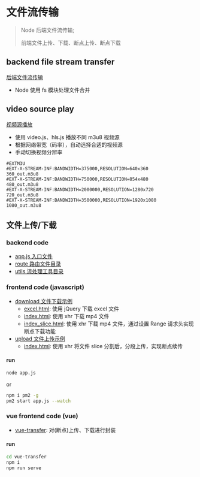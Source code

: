 # 文件流传输

> Node 后端文件流传输;
>
> 前端文件上传、下载、断点上传、断点下载

## backend file stream transfer

[后端文件流传输](./backend-file-stream-transfer)

- Node 使用 fs 模块处理文件合并

## video source play

[视频源播放](./video-source-play)

- 使用 video.js、hls.js 播放不同 m3u8 视频源
- 根据网络带宽（码率），自动选择合适的视频源
- 手动切换视频分辨率

```m3u8
#EXTM3U
#EXT-X-STREAM-INF:BANDWIDTH=375000,RESOLUTION=640x360
360_out.m3u8
#EXT-X-STREAM-INF:BANDWIDTH=750000,RESOLUTION=854x480
480_out.m3u8
#EXT-X-STREAM-INF:BANDWIDTH=2000000,RESOLUTION=1280x720
720_out.m3u8
#EXT-X-STREAM-INF:BANDWIDTH=3500000,RESOLUTION=1920x1080
1080_out.m3u8
```

## 文件上传/下载

### backend code

- [app.js 入口文件](./app.js)
- [route 路由文件目录](./route)
- [utils 流处理工具目录](./utils)

### frontend code (javascript)

- [download 文件下载示例](./download)
  - [excel.html](./download/excel.html): 使用 jQuery 下载 excel 文件
  - [index.html](./download/index.html): 使用 xhr 下载 mp4 文件
  - [index_slice.html](./download/index_slice.html): 使用 xhr 下载 mp4 文件，通过设置 Range 请求头实现断点下载功能
- [upload 文件上传示例](./upload)
  - [index.html](./upload/index.html): 使用 xhr 将文件 slice 分割后，分段上传，实现断点续传

#### run

```bash
node app.js
```

or

```bash
npm i pm2 -g
pm2 start app.js --watch
```

### vue frontend code (vue)

- [vue-transfer](./vue-transfer): 对(断点)上传、下载进行封装

#### run

```bash
cd vue-transfer
npm i
npm run serve
```
